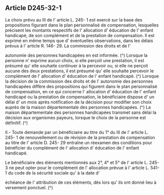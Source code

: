 ## Article D245-32-1

Le choix prévu au III de l' article L. 245- 1 est exercé sur la base des propositions figurant dans le plan
personnalisé de compensation, lesquelles précisent les montants respectifs de l' allocation d' éducation de l'
enfant handicapé, de son complément et de la prestation de compensation. Il est exprimé en même temps que
d' éventuelles observations, dans les délais prévus à l' article R. 146- 29. La commission des droits et de l'

autonomie des personnes handicapées en est informée. (^)
Lorsque la personne n' exprime aucun choix, si elle perçoit une prestation, il est présumé qu' elle souhaite
continuer à la percevoir ou, si elle ne perçoit aucune des deux prestations, il est présumé qu' elle souhaite
percevoir le complément de l' allocation d' éducation de l' enfant handicapé. (^)
Lorsque la décision de la commission des droits et de l' autonomie des personnes handicapées diffère des
propositions qui figurent dans le plan personnalisé de compensation, en ce qui concerne l' allocation d'
éducation de l' enfant handicapé ou la prestation de compensation, le bénéficiaire dispose d' un délai d'
un mois après notification de la décision pour modifier son choix auprès de la maison départementale des
personnes handicapées. (^)
La maison départementale des personnes handicapées transmet sans délai la décision aux organismes
payeurs, lorsque le choix de la personne est définitif. (^)


II.- Toute demande par un bénéficiaire au titre du 1° du III de l' article L. 245- 1 de renouvellement ou de
révision de la prestation de compensation au titre de l' article D. 245- 29 entraîne un réexamen des conditions
pour bénéficier du complément de l' allocation d' éducation de l' enfant handicapé.

Le bénéficiaire des éléments mentionnés aux 2°, 4° et 5° de l' article L. 245- 3 ne peut opter pour le
complément de l' allocation prévue à l' article L. 541- 1 du code de la sécurité sociale qu' à la date d'

échéance de l' attribution de ces éléments, dès lors qu' ils ont donné lieu à versement ponctuel. (^)

